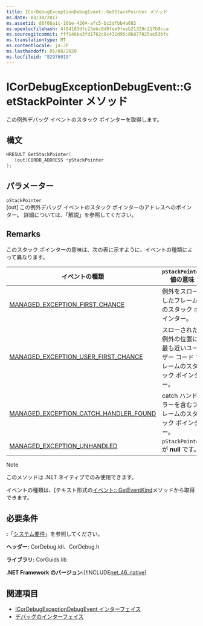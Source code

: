 ```yaml
---
title: ICorDebugExceptionDebugEvent::GetStackPointer メソッド
ms.date: 03/30/2017
ms.assetid: d8f66a1c-16be-4264-afc5-bc2dfbb4a682
ms.openlocfilehash: 4f84183dfc23ebc0d0fee9feeb21329c217b9cca
ms.sourcegitcommit: fff146ba3fd1762c8c432d95c8b877825ae536fc
ms.translationtype: MT
ms.contentlocale: ja-JP
ms.lasthandoff: 05/08/2020
ms.locfileid: "82976019"
---
```

# <a name="icordebugexceptiondebugeventgetstackpointer-method"></a>ICorDebugExceptionDebugEvent::GetStackPointer メソッド
この例外デバッグ イベントのスタック ポインターを取得します。  
  
## <a name="syntax"></a>構文  
  
```cpp  
HRESULT GetStackPointer(  
   [out]CORDB_ADDRESS *pStackPointer  
);  
```  
  
## <a name="parameters"></a>パラメーター  
 `pStackPointer`  
 [out] この例外デバッグ イベントのスタック ポインターのアドレスへのポインター。 詳細については、「解説」を参照してください。  
  
## <a name="remarks"></a>Remarks  
 このスタック ポインターの意味は、次の表に示すように、イベントの種類によって異なります。  
  
|イベントの種類|`pStackPointer` 値の意味|  
|----------------|--------------------------------------|  
|[MANAGED_EXCEPTION_FIRST_CHANCE](cordebugrecordformat-enumeration.md)|例外をスローしたフレームのスタック ポインター。|  
|[MANAGED_EXCEPTION_USER_FIRST_CHANCE](cordebugrecordformat-enumeration.md)|スローされた例外の位置に最も近いユーザー コード フレームのスタック ポインター。|  
|[MANAGED_EXCEPTION_CATCH_HANDLER_FOUND](cordebugrecordformat-enumeration.md)|catch ハンドラーを含むフレームのスタック ポインター。|  
|[MANAGED_EXCEPTION_UNHANDLED](cordebugrecordformat-enumeration.md)|`pStackPointer` が **null** です。|  
  
> [!NOTE]
> このメソッドは .NET ネイティブでのみ使用できます。  
  
 イベントの種類は、[テキスト形式の[イベント:: GetEventKind](icordebugdebugevent-geteventkind-method.md)メソッドから取得できます。  
  
## <a name="requirements"></a>必要条件  
 **:**「[システム要件](../../get-started/system-requirements.md)」を参照してください。  
  
 **ヘッダー:** CorDebug.idl、CorDebug.h  
  
 **ライブラリ:** CorGuids.lib  
  
 **.NET Framework のバージョン:**[!INCLUDE[net_46_native](../../../../includes/net-46-native-md.md)]  
  
## <a name="see-also"></a>関連項目

- [ICorDebugExceptionDebugEvent インターフェイス](icordebugexceptiondebugevent-interface.md)
- [デバッグのインターフェイス](debugging-interfaces.md)
